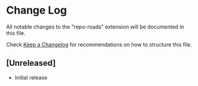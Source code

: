 # Change Log

All notable changes to the "repo-roads" extension will be documented in this file.

Check [Keep a Changelog](http://keepachangelog.com/) for recommendations on how to structure this file.

## [Unreleased]

- Initial release